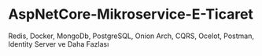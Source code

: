 # AspNetCore-Mikroservice-E-Ticaret
Redis, Docker, MongoDb, PostgreSQL, Onion Arch, CQRS, Ocelot, Postman, Identity Server ve Daha Fazlası 
